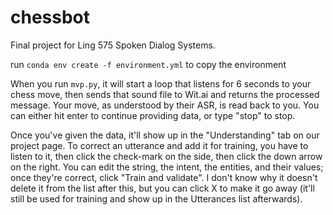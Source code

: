# chessbot

Final project for Ling 575 Spoken Dialog Systems.

run `conda env create -f environment.yml` to copy the environment

When you run `mvp.py`, it will start a loop that listens for 6 seconds to your chess move, then sends that sound file to Wit.ai and returns the processed message. Your move, as understood by their ASR, is read back to you. You can either hit enter to continue providing data, or type "stop" to stop.

Once you've given the data, it'll show up in the "Understanding" tab on our project page. To correct an utterance and add it for training, you have to listen to it, then click the check-mark on the side, then click the down arrow on the right. You can edit the string, the intent, the entities, and their values; once they're correct, click "Train and validate". I don't know why it doesn't delete it from the list after this, but you can click X to make it go away (it'll still be used for training and show up in the Utterances list afterwards).   